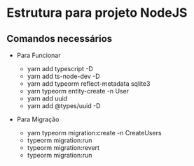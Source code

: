 # Estrutura para projeto NodeJS  

## Comandos necessários

- Para Funcionar
  - yarn add typescript -D
  - yarn add ts-node-dev -D
  - yarn add typeorm reflect-metadata sqlite3
  - yarn typeorm entity-create -n User
  - yarn add uuid
  - yarn add @types/uuid -D
  
- Para Migração
  - yarn typeorm migration:create -n CreateUsers
  - typeorm migration:run
  - typeorm migration:revert
  - typeorm migration:run

  
